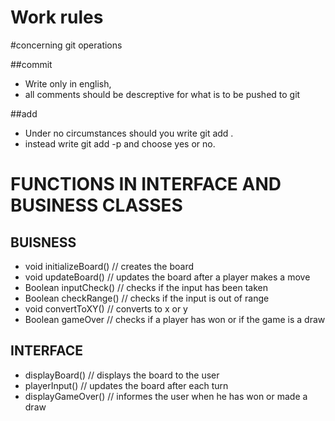 Work rules
==========

#concerning git operations

##commit 

* Write only in english,
* all comments should be descreptive for what is to be pushed to git
		 
##add

* Under no circumstances should you write git add .
* instead write git add -p and choose yes or no.
		 

# FUNCTIONS IN INTERFACE AND BUSINESS CLASSES

## BUISNESS

* void initializeBoard() // creates the board
* void updateBoard()     // updates the board after a player makes a move
* Boolean inputCheck()	 // checks if the input has been taken
* Boolean checkRange()	 // checks if the input is out of range
* void convertToXY()	 // converts to x or y
* Boolean gameOver 	   	 // checks if a player has won or if the game is a draw

## INTERFACE

* displayBoard() 		// displays the board to the user
* playerInput() 		// updates the board after each turn
* displayGameOver()		// informes the user when he has won or made a draw